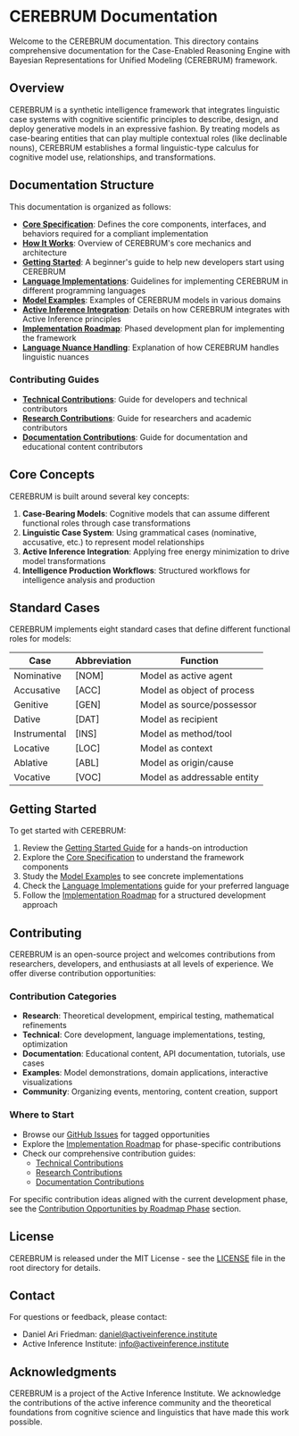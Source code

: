 # CEREBRUM Documentation

Welcome to the CEREBRUM documentation. This directory contains comprehensive documentation for the Case-Enabled Reasoning Engine with Bayesian Representations for Unified Modeling (CEREBRUM) framework.

## Overview

CEREBRUM is a synthetic intelligence framework that integrates linguistic case systems with cognitive scientific principles to describe, design, and deploy generative models in an expressive fashion. By treating models as case-bearing entities that can play multiple contextual roles (like declinable nouns), CEREBRUM establishes a formal linguistic-type calculus for cognitive model use, relationships, and transformations.

## Documentation Structure

This documentation is organized as follows:

- **[Core Specification](cerebrum_core_spec.md)**: Defines the core components, interfaces, and behaviors required for a compliant implementation
- **[How It Works](how_it_works.md)**: Overview of CEREBRUM's core mechanics and architecture
- **[Getting Started](getting_started.md)**: A beginner's guide to help new developers start using CEREBRUM
- **[Language Implementations](language_implementations.md)**: Guidelines for implementing CEREBRUM in different programming languages
- **[Model Examples](model_examples.md)**: Examples of CEREBRUM models in various domains
- **[Active Inference Integration](active_inference_integration.md)**: Details on how CEREBRUM integrates with Active Inference principles
- **[Implementation Roadmap](implementation_roadmap.md)**: Phased development plan for implementing the framework
- **[Language Nuance Handling](language_nuance_handling.md)**: Explanation of how CEREBRUM handles linguistic nuances

### Contributing Guides
- **[Technical Contributions](contributing_technical.md)**: Guide for developers and technical contributors
- **[Research Contributions](contributing_research.md)**: Guide for researchers and academic contributors
- **[Documentation Contributions](contributing_documentation.md)**: Guide for documentation and educational content contributors

## Core Concepts

CEREBRUM is built around several key concepts:

1. **Case-Bearing Models**: Cognitive models that can assume different functional roles through case transformations
2. **Linguistic Case System**: Using grammatical cases (nominative, accusative, etc.) to represent model relationships
3. **Active Inference Integration**: Applying free energy minimization to drive model transformations
4. **Intelligence Production Workflows**: Structured workflows for intelligence analysis and production

## Standard Cases

CEREBRUM implements eight standard cases that define different functional roles for models:

| Case | Abbreviation | Function |
|------|--------------|----------|
| Nominative | [NOM] | Model as active agent |
| Accusative | [ACC] | Model as object of process |
| Genitive | [GEN] | Model as source/possessor |
| Dative | [DAT] | Model as recipient |
| Instrumental | [INS] | Model as method/tool |
| Locative | [LOC] | Model as context |
| Ablative | [ABL] | Model as origin/cause |
| Vocative | [VOC] | Model as addressable entity |

## Getting Started

To get started with CEREBRUM:

1. Review the [Getting Started Guide](getting_started.md) for a hands-on introduction
2. Explore the [Core Specification](cerebrum_core_spec.md) to understand the framework components
3. Study the [Model Examples](model_examples.md) to see concrete implementations
4. Check the [Language Implementations](language_implementations.md) guide for your preferred language
5. Follow the [Implementation Roadmap](implementation_roadmap.md) for a structured development approach

## Contributing

CEREBRUM is an open-source project and welcomes contributions from researchers, developers, and enthusiasts at all levels of experience. We offer diverse contribution opportunities:

### Contribution Categories
- **Research**: Theoretical development, empirical testing, mathematical refinements
- **Technical**: Core development, language implementations, testing, optimization
- **Documentation**: Educational content, API documentation, tutorials, use cases
- **Examples**: Model demonstrations, domain applications, interactive visualizations
- **Community**: Organizing events, mentoring, content creation, support

### Where to Start
- Browse our [GitHub Issues](https://github.com/ActiveInferenceInstitute/CEREBRUM/issues) for tagged opportunities
- Explore the [Implementation Roadmap](implementation_roadmap.md) for phase-specific contributions
- Check our comprehensive contribution guides:
  - [Technical Contributions](contributing_technical.md)
  - [Research Contributions](contributing_research.md)
  - [Documentation Contributions](contributing_documentation.md)

For specific contribution ideas aligned with the current development phase, see the [Contribution Opportunities by Roadmap Phase](implementation_roadmap.md#contribution-opportunities-by-roadmap-phase) section.

## License

CEREBRUM is released under the MIT License - see the [LICENSE](../LICENSE) file in the root directory for details.

## Contact

For questions or feedback, please contact:

- Daniel Ari Friedman: daniel@activeinference.institute
- Active Inference Institute: info@activeinference.institute

## Acknowledgments

CEREBRUM is a project of the Active Inference Institute. We acknowledge the contributions of the active inference community and the theoretical foundations from cognitive science and linguistics that have made this work possible. 